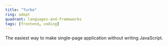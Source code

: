 ```yaml
---
title: "Turbo"
ring: adopt
quadrant: languages-and-frameworks
tags: [frontend, coding]
---
```


The easiest way to make single-page application without writing JavaScript.
